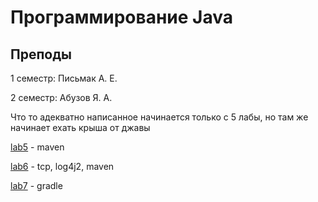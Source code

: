 # Программирование Java

## Преподы

1 семестр: Письмак А. Е.

2 семестр: Абузов Я. А.

Что то адекватно написанное начинается только с 5 лабы, но там же начинает ехать крыша от джавы

[lab5](https://github.com/awesoma31/ITMO_Labs/tree/main/PROG/lab5) - maven

[lab6](https://github.com/awesoma31/ITMO_Labs/tree/main/PROG/lab6) - tcp, log4j2, maven

[lab7](https://github.com/awesoma31/ITMO_Labs/tree/main/PROG/lab7) - gradle

